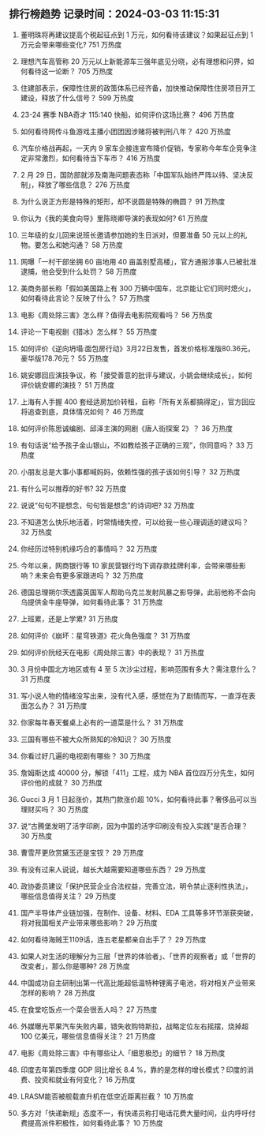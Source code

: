 
## 排行榜趋势 记录时间：2024-03-03 11:15:31
  
  1. 董明珠将再建议提高个税起征点到 1 万元，如何看待该建议？如果起征点到 1 万元会带来哪些变化? 751 万热度
    
  2. 理想汽车高管称 20 万元以上新能源车三强年底见分晓，必有理想和问界，如何看待这一论断？ 705 万热度
    
  3. 住建部表示，保障性住房的政策体系已经齐备，加快推动保障性住房项目开工建设，释放了什么信号？ 599 万热度
    
  4. 23-24 赛季 NBA奇才 115:140 快船，如何评价这场比赛？ 496 万热度
    
  5. 如何看待网传斗鱼游戏主播小团团因涉赌将被判刑八年？ 420 万热度
    
  6. 汽车价格战再起，一天内 9 家车企接连宣布降价促销，专家称今年车企竞争注定非常激烈，如何看待当下车市？ 416 万热度
    
  7. 2 月 29 日，国防部就涉及南海问题表态称「中国军队始终严阵以待、坚决反制」，释放了哪些信息？ 276 万热度
    
  8. 为什么说正方形是特殊的矩形，却不说圆是特殊的椭圆？ 91 万热度
    
  9. 你认为《我的美食向导》里陈晓卿导演的表现如何? 61 万热度
    
  10. 三年级的女儿回来说班长邀请参加她的生日派对，但要准备  50 元以上的礼物。要怎么和她沟通？ 58 万热度
    
  11. 网曝「一村干部坐拥 60 亩地用 40 亩盖别墅高楼」，官方通报涉事人已被批准逮捕，他会受到什么处罚？ 58 万热度
    
  12. 美商务部长称「假如美国路上有 300 万辆中国车，北京能让它们同时熄火」，如何看待此言论？反映了什么？ 57 万热度
    
  13. 电影《周处除三害》怎么样？值得去电影院观看吗？ 56 万热度
    
  14. 评论一下电视剧《猎冰》怎么样？ 55 万热度
    
  15. 如何评价《逆向坍塌:面包房行动》3月22日发售，首发价格标准版80.36元，豪华版178.76元？ 55 万热度
    
  16. 姚安娜回应演技争议，称「接受善意的批评与建议，小姚会继续成长」，如何评价姚安娜的演技？ 51 万热度
    
  17. 上海有人手握 400 套经适房加价转租，自称「所有关系都搞得定」，官方回应将追查到底，具体情况如何？ 46 万热度
    
  18. 如何评价陈思诚编剧、邱泽主演的网剧《唐人街探案 2》？ 36 万热度
    
  19. 有句话说“给予孩子金山银山，不如教给孩子正确的三观”，你同意吗？ 33 万热度
    
  20. 小朋友总是大事小事都喊妈妈，依赖性强的孩子该如何引导？ 32 万热度
    
  21. 有什么可以推荐的好书? 32 万热度
    
  22. 说说“句句不提想念，句句皆是想念”的诗词吧? 32 万热度
    
  23. 不知道怎么快乐地活着，时常情绪失控，可以给我一些心理调适的建议吗？ 32 万热度
    
  24. 你经历过特别机缘巧合的事情吗？ 32 万热度
    
  25. 今年以来，网商银行等 10 家民营银行均下调存款挂牌利率，会带来哪些影响？未来会有更多家跟进吗？ 32 万热度
    
  26. 德国总理朔尔茨透露英国军人帮助乌克兰发射风暴之影导弹，此前他称不会向乌提供金牛座导弹，如何看待此事？ 31 万热度
    
  27. 上班累，还是上学累? 31 万热度
    
  28. 如何评价《崩坏：星穹铁道》花火角色强度？ 31 万热度
    
  29. 如何评价阮经天在电影《周处除三害》中的表现？ 31 万热度
    
  30. 3 月份中国北方地区或有 4 至 5 次沙尘过程，影响范围有多大？需注意什么？ 31 万热度
    
  31. 写小说人物的情绪没写出来，没有代入感，感觉在为了剧情而写，一直浮在表面怎么办？ 31 万热度
    
  32. 你家每年春天餐桌上必有的一道菜是什么？ 31 万热度
    
  33. 三国有哪些不被大众所熟知的冷知识？ 30 万热度
    
  34. 你看过好几遍的电视剧有哪些？ 30 万热度
    
  35. 詹姆斯达成 40000 分，解锁「411」工程，成为 NBA 首位四万分先生，如何评价他的成就？ 30 万热度
    
  36. Gucci 3 月 1 日起涨价，其热门款涨价超 10%，如何看待此事？奢侈品可以当理财买吗？ 30 万热度
    
  37. 说“古腾堡发明了活字印刷，因为中国的活字印刷没有投入实践”是否合理？ 30 万热度
    
  38. 曹雪芹更欣赏黛玉还是宝钗？ 29 万热度
    
  39. 有没有过来人说说，越长大越需要知道哪些东西？ 29 万热度
    
  40. 政协委员建议「保护民营企业合法权益，完善立法，明令禁止逐利性执法」，哪些信息值得关注？ 29 万热度
    
  41. 国产半导体产业链加强，在制作、设备、材料、EDA 工具等多环节渐获突破，将对我国相关产业带来哪些影响？ 29 万热度
    
  42. 如何看待海贼王1109话，连五老星都亲自出手了？ 29 万热度
    
  43. 如果人对生活的理解分为三层「世界的体验者」、「世界的观察者」或「世界的改变者」，那么你是哪种? 28 万热度
    
  44. 中国成功自主研制出第一代高比能超低温特种锂离子电池，将对相关产业带来怎样的影响？ 28 万热度
    
  45. 在食堂吃饭点一个菜会很丢人吗？ 27 万热度
    
  46. 外媒曝光苹果汽车失败内幕，错失收购特斯拉，战略定位左右摇摆，烧掉超 100 亿美元，哪些信息值得关注？ 21 万热度
    
  47. 电影《周处除三害》中有哪些让人「细思极恐」的细节？ 18 万热度
    
  48. 印度去年第四季度 GDP 同比增长 8.4 %，靠的是怎样的增长模式？印度的消费、投资和就业有何变化？ 16 万热度
    
  49. LRASM能否被舰载直升机在低空近距离拦截？ 10 万热度
    
  50. 多方对「快递新规」态度不一，有快递员称打电话花费大量时间，业内呼吁付费提高派件积极性，如何看待此事？ 10 万热度
    